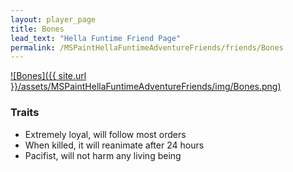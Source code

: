 ```yaml
---
layout: player_page
title: Bones
lead_text: "Hella Funtime Friend Page" 
permalink: /MSPaintHellaFuntimeAdventureFriends/friends/Bones
---
```

<a href="{{ site.url }}/MSPaintHellaFuntimeAdventureFriends/friends/Bones">
![Bones]({{ site.url }}/assets/MSPaintHellaFuntimeAdventureFriends/img/Bones.png)
</a>

### Traits

* Extremely loyal, will follow most orders
* When killed, it will reanimate after 24 hours
* Pacifist, will not harm any living being
